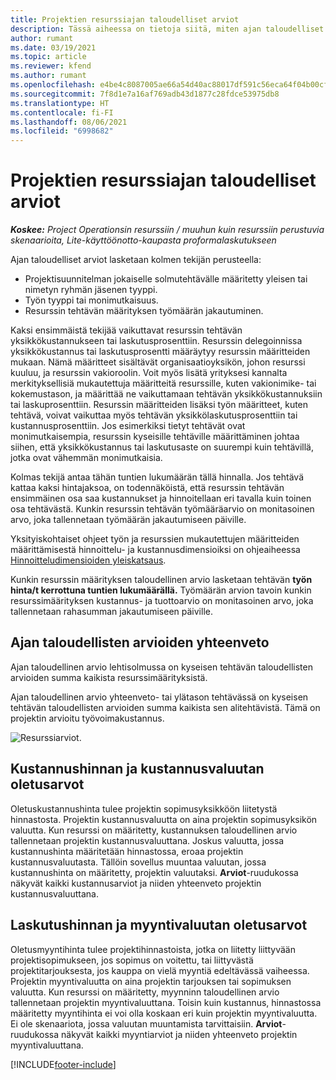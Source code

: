 ```yaml
---
title: Projektien resurssiajan taloudelliset arviot
description: Tässä aiheessa on tietoja siitä, miten ajan taloudelliset arviot lasketaan.
author: rumant
ms.date: 03/19/2021
ms.topic: article
ms.reviewer: kfend
ms.author: rumant
ms.openlocfilehash: e4be4c8087005ae66a54d40ac88017df591c56eca64f04b00cf34b0e5a8a09ce
ms.sourcegitcommit: 7f8d1e7a16af769adb43d1877c28fdce53975db8
ms.translationtype: HT
ms.contentlocale: fi-FI
ms.lasthandoff: 08/06/2021
ms.locfileid: "6998682"
---
```

# <a name="financial-estimates-for-resource-time-on-projects"></a>Projektien resurssiajan taloudelliset arviot

_**Koskee:** Project Operationsin resurssiin / muuhun kuin resurssiin perustuvia skenaarioita, Lite-käyttöönotto-kaupasta proformalaskutukseen_

Ajan taloudelliset arviot lasketaan kolmen tekijän perusteella: 

- Projektisuunnitelman jokaiselle solmutehtävälle määritetty yleisen tai nimetyn ryhmän jäsenen tyyppi. 
- Työn tyyppi tai monimutkaisuus.
- Resurssin tehtävän määrityksen työmäärän jakautuminen. 

Kaksi ensimmäistä tekijää vaikuttavat resurssin tehtävän yksikkökustannukseen tai laskutusprosenttiin. Resurssin delegoinnissa yksikkökustannus tai laskutusprosentti määräytyy resurssin määritteiden mukaan. Nämä määritteet sisältävät organisaatioyksikön, johon resurssi kuuluu, ja resurssin vakioroolin. Voit myös lisätä yrityksesi kannalta merkityksellisiä mukautettuja määritteitä resurssille, kuten vakionimike- tai kokemustason, ja määrittää ne vaikuttamaan tehtävän yksikkökustannuksiin tai laskuprosenttiin.
Resurssin määritteiden lisäksi työn määritteet, kuten tehtävä, voivat vaikuttaa myös tehtävän yksikkölaskutusprosenttiin tai kustannusprosenttiin. Jos esimerkiksi tietyt tehtävät ovat monimutkaisempia, resurssin kyseisille tehtäville määrittäminen johtaa siihen, että yksikkökustannus tai laskutusaste on suurempi kuin tehtävillä, jotka ovat vähemmän monimutkaisia.   

Kolmas tekijä antaa tähän tuntien lukumäärän tällä hinnalla. Jos tehtävä kattaa kaksi hintajaksoa, on todennäköistä, että resurssin tehtävän ensimmäinen osa saa kustannukset ja hinnoitellaan eri tavalla kuin toinen osa tehtävästä. Kunkin resurssin tehtävän työmääräarvio on monitasoinen arvo, joka tallennetaan työmäärän jakautumiseen päiville.

Yksityiskohtaiset ohjeet työn ja resurssien mukautettujen määritteiden määrittämisestä hinnoittelu- ja kustannusdimensioiksi on ohjeaiheessa [Hinnoitteludimensioiden yleiskatsaus](../pricing-costing/pricing-dimensions-overview.md).

Kunkin resurssin määrityksen taloudellinen arvio lasketaan tehtävän **työn hinta/t kerrottuna tuntien lukumäärällä.**  Työmäärän arvion tavoin kunkin resurssimäärityksen kustannus- ja tuottoarvio on monitasoinen arvo, joka tallennetaan rahasumman jakautumiseen päiville. 

## <a name="summarizing-financial-estimates-for-time"></a>Ajan taloudellisten arvioiden yhteenveto
Ajan taloudellinen arvio lehtisolmussa on kyseisen tehtävän taloudellisten arvioiden summa kaikista resurssimäärityksistä.

Ajan taloudellinen arvio yhteenveto- tai ylätason tehtävässä on kyseisen tehtävän taloudellisten arvioiden summa kaikista sen alitehtävistä. Tämä on projektin arvioitu työvoimakustannus. 

![Resurssiarviot.](./media/navigation12.png)

## <a name="default-cost-price-and-cost-currency"></a>Kustannushinnan ja kustannusvaluutan oletusarvot

Oletuskustannushinta tulee projektin sopimusyksikköön liitetystä hinnastosta. Projektin kustannusvaluutta on aina projektin sopimusyksikön valuutta. Kun resurssi on määritetty, kustannuksen taloudellinen arvio tallennetaan projektin kustannusvaluuttana. Joskus valuutta, jossa kustannushinta määritetään hinnastossa, eroaa projektin kustannusvaluutasta. Tällöin sovellus muuntaa valuutan, jossa kustannushinta on määritetty, projektin valuutaksi. **Arviot**-ruudukossa näkyvät kaikki kustannusarviot ja niiden yhteenveto projektin kustannusvaluuttana. 

## <a name="default-bill-rate-and-sales-currency"></a>Laskutushinnan ja myyntivaluutan oletusarvot

Oletusmyyntihinta tulee projektihinnastoista, jotka on liitetty liittyvään projektisopimukseen, jos sopimus on voitettu, tai liittyvästä projektitarjouksesta, jos kauppa on vielä myyntiä edeltävässä vaiheessa. Projektin myyntivaluutta on aina projektin tarjouksen tai sopimuksen valuutta. Kun resurssi on määritetty, myynninn taloudellinen arvio tallennetaan projektin myyntivaluuttana. Toisin kuin kustannus, hinnastossa määritetty myyntihinta ei voi olla koskaan eri kuin projektin myyntivaluutta. Ei ole skenaariota, jossa valuutan muuntamista tarvittaisiin. **Arviot**-ruudukossa näkyvät kaikki myyntiarviot ja niiden yhteenveto projektin myyntivaluuttana. 

[!INCLUDE[footer-include](../includes/footer-banner.md)]

